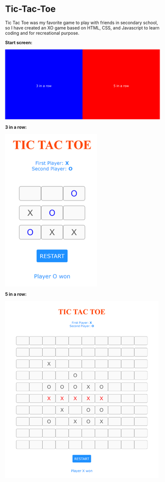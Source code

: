 # Tic-Tac-Toe
Tic Tac Toe was my favorite game to play with friends in secondary school, so I have created an XO game based on HTML, CSS, and Javascript to learn coding and for recreational purpose.

<b>Start screen:</b>

<img src="start screen.png" width=700>

<b>3 in a row:</b>

<img src="3x3.png" width=300>

<b>5 in a row:</b>

<img src="10x10.png" width=500>
